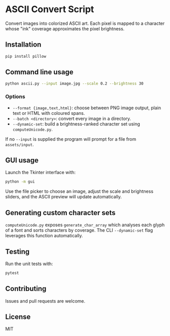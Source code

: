# ASCII Convert Script

Convert images into colorized ASCII art. Each pixel is mapped to a character
whose "ink" coverage approximates the pixel brightness.

## Installation

```bash
pip install pillow
```

## Command line usage

```bash
python ascii.py --input image.jpg --scale 0.2 --brightness 30
```

### Options

- `--format {image,text,html}`: choose between PNG image output, plain text or
  HTML with coloured spans.
- `--batch <directory>`: convert every image in a directory.
- `--dynamic-set`: build a brightness-ranked character set using
  `computeUnicode.py`.

If no `--input` is supplied the program will prompt for a file from
`assets/input`.

## GUI usage

Launch the Tkinter interface with:

```bash
python -m gui
```

Use the file picker to choose an image, adjust the scale and brightness sliders,
and the ASCII preview will update automatically.

## Generating custom character sets

`computeUnicode.py` exposes `generate_char_array` which analyses each glyph of a
font and sorts characters by coverage. The CLI `--dynamic-set` flag leverages
this function automatically.

## Testing

Run the unit tests with:

```bash
pytest
```

## Contributing

Issues and pull requests are welcome.

## License

MIT
